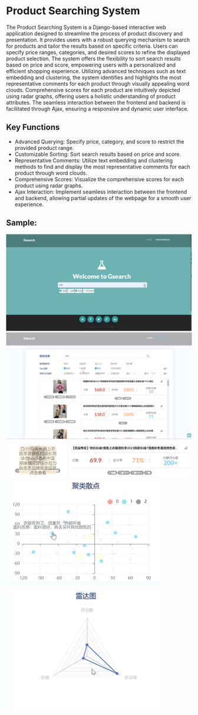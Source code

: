 # Product Searching System

The Product Searching System is a Django-based interactive web application designed to streamline the process of product discovery and presentation. It provides users with a robust querying mechanism to search for products and tailor the results based on specific criteria. Users can specify price ranges, categories, and desired scores to refine the displayed product selection. The system offers the flexibility to sort search results based on price and score, empowering users with a personalized and efficient shopping experience. Utilizing advanced techniques such as text embedding and clustering, the system identifies and highlights the most representative comments for each product through visually appealing word clouds. Comprehensive scores for each product are intuitively depicted using radar graphs, offering users a holistic understanding of product attributes. The seamless interaction between the frontend and backend is facilitated through Ajax, ensuring a responsive and dynamic user interface.

## Key Functions
- Advanced Querying: Specify price, category, and score to restrict the provided product range.
- Customizable Sorting: Sort search results based on price and score.
- Representative Comments: Utilize text embedding and clustering methods to find and display the most representative comments for each product through word clouds.
- Comprehensive Scores: Visualize the comprehensive scores for each product using radar graphs.
- Ajax Interaction: Implement seamless interaction between the frontend and backend, allowing partial updates of the webpage for a smooth user experience.

## Sample:
![img.png](readme_img%2Fimg.png)
![img_1.png](readme_img%2Fimg_1.png)
![img_2.png](readme_img%2Fimg_2.png)
![img_3.png](readme_img%2Fimg_3.png)
![img_4.png](readme_img%2Fimg_4.png)